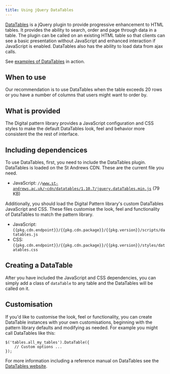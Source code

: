 ```yaml
---
title: Using jQuery DataTables
---
```


[DataTables](http://www.datatables.net/) is a jQuery plugin to provide progressive enhancement to HTML tables. It provides the ability to search, order and page through data in a table. The plugin can be called on an existing HTML table so that clients can see a basic presentation without JavaScript and enhanced interaction if JavaScript is enabled. DataTables also has the ability to load data from ajax calls.

See [examples of DataTables](examples/datatables.html) in action.

## When to use

Our recommendation is to use DataTables when the table exceeds 20 rows or you have a number of columns that users might want to order by.

## What is provided

The Digital pattern library provides a JavaScript configuration and CSS styles to make the default DataTables look, feel and behavior more consistent the the rest of interface.

## Including dependencices 

To use DataTables, first, you need to include the DataTables plugin. DataTables is loaded on the St Andrews CDN. These are the current file you need.

* JavaScript: <code>//www.st-andrews.ac.uk/~cdn/datatables/1.10.7/jquery.dataTables.min.js</code> (79 KB)

Additionally, you should load the Digital Pattern library's custom DataTables JavaScript and CSS. These files customise the look, feel and functionality of DataTables to match the pattern library.

* JavaScript: `{{pkg.cdn.endpoint}}/{{pkg.cdn.package}}/{{pkg.version}}/scripts/datatables.js`
* CSS: `{{pkg.cdn.endpoint}}/{{pkg.cdn.package}}/{{pkg.version}}/styles/datatables.css`

## Creating a DataTable

After you have included the JavaScript and CSS dependencies, you can simply add a class of `dataTable` to any table and the DataTables will be called on it.

## Customisation

If you'd like to customise the look, feel or functionality, you can create DataTable instances with your own customisations, beginning with the pattern library defaults and modifying as needed. For example you might call DataTables like this:

```
$('tables.all_my_tables').DataTable({
    // Custom options ...
});
```

For more information including a reference manual on DataTables see the [DataTables website](http://www.datatables.net).
